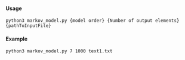 #### Usage

```
python3 markov_model.py {model order} {Number of output elements} {pathToInputFile}
```

#### Example

```
python3 markov_model.py 7 1000 text1.txt
```